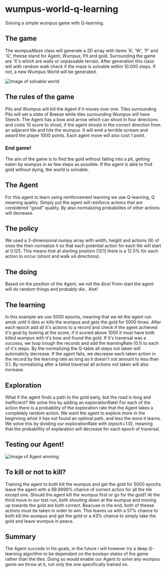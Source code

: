 # wumpus-world-q-learning
Solving a simple wumpus game with Q-learning.

## The game
The wumpusMaze class will generate a 2D array with items 'A', 'W', 'P' and 'G', theese stand for Agent, Wumpus, Pit and gold. Surrounding the game are 'X's which are walls or unpassable terrain. After generation this class will with random walk check if the maze is solvable within 10.000 steps. If not, a new Wumpus World will be generated.

![Image of solvable world](https://i.imgur.com/j6purnm.png)
## The rules of the game
Pits and Wumpus will kill the Agent if it moves over one. Tiles surrounding Pits will set a state of Breeze while tiles surrounding Wumpus will have Stench. The Agent has a bow and arrow which can shoot in four directions and costs 10 score to shoot, if the agent shoots in the correct direction from an adjacent tile and hits the wumpus. It will emit a terrible scream and award the player 1000 points. Each agent move will also cost 1 point.
### End game!
The aim of the game is to find the gold without falling into a pit, getting eaten by wumpus in as few steps as possible. If the agent is able to find gold without dying, the world is solvable.

## The Agent
For this agent to learn using reinforcement learning we use Q-learning, Q meaning quality. Simply put the agent will reinforce actions that are considered "good" quality. By also normalizing probabilites of other actions will decrease.

## The policy
We used a 3-dimensional numpy array with width, height and actions (8) of ones the then normalize it so that each potential action for each tile will start at 0.125. This means that at starting position [1][1] there is a 12.5% for each action to occur (shoot and walk x4 directions).

## The doing
Based on the position of the Agent, we roll the dice! From start the agent will do random things and probably die.. Alot! 

## The learning
In this example we use 5000 epochs, meaning that we let the agent run amok until it dies or kills the wumpus and gets the gold for 5000 times. After each epoch add all it's actions to a record and check if the agent achieved it's goal by looking at the score, if it scored above 1000 it must have both killed wumpus with it's bow and found the gold. If it's traversal was a success, we loop trough the records and add the learningRate (0.1) to each of it's steps. By the normalizing the Q-table all steps not taken will automaticly decrease. If the agent fails, we decrease each taken action in the record by the learning rate as long as it doesn't not amount to less than 0.1. By normalizing after a failed traversal all actions not taken will also increase.

## Exploration
What if the agent finds a path to the gold early, but the road is long and inefficient? We solve this by adding an explorationRate! For each of the action there is a probability of the exploration rate that the Agent takes a completely random action. We want the agent to explore more in the beginning whist it has not found an optimal path, and less the more it learns. We solve this by  dividing our explorationRate with (epoch+1.0), meaning that the probabillity of explaration will decrease for each epoch of traversal.

## Testing our Agent!
![Image of Agent winning](https://i.imgur.com/M1hoUZT.png)

## To kill or not to kill?
Training the agent to both kill the wumpus and get the gold for 5000 epochs leave the agent with a 99.9999% chance of correct action for all the tile except one. Should the agent kill the wumpus  first or go for the gold? At the third move in our test run, both shooting down at the wumpus and moving up towards the gold are both correct. Beacuse in the end, both of theese actions must be taken in order to win. This leaves us with a 57% chance to both kill the wumpus and get the gold or a 43% chance to simply take the gold and leave wumpus in peace.

## Summary 
The Agent succeds in his goals, in the future i will however try a deep Q-learning algorithm to be dependant on the boolean states of the game rather than the tiles. Doing so would enable our Agent to solve any wumpus game we throw at it, not only the one specifically trained on.

